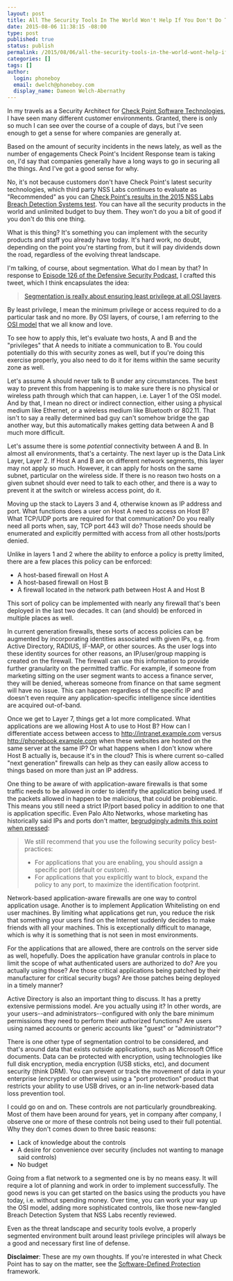 ```yaml
---
layout: post
title: All The Security Tools In The World Won't Help If You Don't Do This
date: 2015-08-06 11:38:15 -08:00
type: post
published: true
status: publish
permalink: /2015/08/06/all-the-security-tools-in-the-world-wont-help-if-you-dont-do-this/
categories: []
tags: []
author:
  login: phoneboy
  email: dwelch@phoneboy.com
  display_name: Dameon Welch-Abernathy
---
```

In my travels as a Security Architect for [Check Point Software Technologies](https://www.checkpoint.com), I have seen many different customer environments. Granted, there is only so much I can see over the course of a couple of days, but I've seen enough to get a sense for where companies are generally at.

Based on the amount of security incidents in the news lately, as well as the number of engagements Check Point's Incident Response team is taking on, I'd say that companies generally have a long ways to go in securing all the things. And I've got a good sense for why.

No, it's not because customers don't have Check Point's latest security technologies, which third party NSS Labs continues to evaluate as "Recommended" as you can [Check Point's results in the 2015 NSS Labs Breach Detection Systems test](http://www.checkpoint.com/resources/nss-bds/index.html). You can have all the security products in the world and unlimited budget to buy them. They won't do you a bit of good if you don't do this one thing.

What is this thing? It's something you can implement with the security products and staff you already have today. It's hard work, no doubt, depending on the point you're starting from, but it will pay dividends down the road, regardless of the evolving threat landscape.

I'm talking, of course, about segmentation. What do I mean by that? In response to [Episode 126 of the Defensive Security Podcast](https://www.defensivesecurity.org/defensive-security-podcast-episode-126/), I crafted this tweet, which I think encapsulates the idea:

> [Segmentation is really about ensuring least privilege at all OSI layers](https://twitter.com/PhoneBoy/status/629132893609025536).

By least privilege, I mean the minimum privilege or access required to do a particular task and no more. By OSI layers, of course, I am referring to the [OSI model](https://en.wikipedia.org/wiki/OSI_model) that we all know and love.

To see how to apply this, let's evaluate two hosts, A and B and the "privileges" that A needs to initiate a communication to B. You could potentially do this with security zones as well, but if you're doing this exercise properly, you also need to do it for items within the same security zone as well.

Let's assume A should never talk to B under any circumstances. The best way to prevent this from happening is to make sure there is no physical or wireless path through which that can happen, i.e. Layer 1 of the OSI model. And by that, I mean no direct or indirect connection, either using a physical medium like Ethernet, or a wireless medium like Bluetooth or 802.11. That isn't to say a really determined bad guy can't somehow bridge the gap another way, but this automatically makes getting data between A and B much more difficult. 

Let's assume there is some *potential* connectivity between A and B. In almost all environments, that's a certainty. The next layer up is the Data Link Layer, Layer 2. If Host A and B are on different network segments, this layer may not apply so much. However, it can apply for hosts on the same subnet, particular on the wireless side. If there is no reason two hosts on a given subnet should ever need to talk to each other, and there is a way to prevent it at the switch or wireless access point, do it. 

Moving up the stack to Layers 3 and 4, otherwise known as IP address and port. What functions does a user on Host A need to access on Host B? What TCP/UDP ports are required for that communication? Do you really need all ports when, say, TCP port 443 will do? Those needs should be enumerated and explicitly permitted with access from all other hosts/ports denied.

Unlike in layers 1 and 2 where the ability to enforce a policy is pretty limited, there are a few places this policy can be enforced:

* A host-based firewall on Host A
* A host-based firewall on Host B
* A firewall located in the network path between Host A and Host B

This sort of policy can be implemented with nearly any firewall that's been deployed in the last two decades. It can (and should) be enforced in multiple places as well.

In current generation firewalls, these sorts of access policies can be augmented by incorporating identities associated with given IPs, e.g. from Active Directory, RADIUS, IF-MAP, or other sources. As the user logs into these identity sources for other reasons, an IP/user/group mapping is created on the firewall. The firewall can use this information to provide further granularity on the permitted traffic. For example, if someone from marketing sitting on the user segment wants to access a finance server, they will be denied, whereas someone from finance on that same segment will have no issue. This can happen regardless of the specific IP and doesn't even require any application-specific intelligence since identities are acquired out-of-band.

Once we get to Layer 7, things get a lot more complicated. What applications are we allowing Host A to use to Host B? How can I differentiate access between access to http://intranet.example.com versus http://phonebook.example.com when these websites are hosted on the same server at the same IP? Or what happens when I don't know where Host B actually is, because it's in the cloud? This is where current so-called "next generation" firewalls can help as they can easily allow access to things based on more than just an IP address. 

One thing to be aware of with application-aware firewalls is that some traffic needs to be allowed in order to identify the application being used. If the packets allowed in happen to be malicious, that could be problematic. This means you still need a strict IP/port based policy in addition to one that is application specific. Even Palo Alto Networks, whose marketing has historically said IPs and ports don't matter, [begrudgingly admits this point when pressed](http://researchcenter.paloaltonetworks.com/2012/12/app-id-cache-pollution-response/):

> We still recommend that you use the following security policy best-practices:
>
>   * For applications that you are enabling, you should assign a specific port (default or custom).
>   * For applications that you explicitly want to block, expand the policy to any port, to maximize the identification footprint. 
 
Network-based application-aware firewalls are one way to control application usage. Another is to implement Application Whitelisting on end user machines. By limiting what applications get run, you reduce the risk that something your users find on the Internet suddenly decides to make friends with all your machines. This is exceptionally difficult to manage, which is why it is something that is not seen in most environments.

For the applications that are allowed, there are controls on the server side as well, hopefully. Does the application have granular controls in place to limit the scope of what authenticated users are authorized to do? Are you actually using those? Are those critical applications being patched by their manufacturer for critical security bugs? Are those patches being deployed in a timely manner?

Active Directory is also an important thing to discuss. It has a pretty extensive permissions model. Are you actually using it? In other words, are your users--and administrators--configured with only the bare minimum permissions they need to perform their authorized functions? Are users using named accounts or generic accounts like "guest" or "administrator"? 

There is one other type of segmentation control to be considered, and that's around data that exists outside applications, such as Microsoft Office documents. Data can be protected with encryption, using technologies like full disk encryption, media encryption (USB sticks, etc), and document security (think DRM). You can prevent or track the movement of data in your enterprise (encrypted or otherwise) using a "port protection" product that restricts your ability to use USB drives, or an in-line network-based data loss prevention tool. 

I could go on and on. These controls are not particularly groundbreaking. Most of them have been around for years, yet in company after company, I observe one or more of these controls not being used to their full potential. Why they don't comes down to three basic reasons:

* Lack of knowledge about the controls
* A desire for convenience over security (includes not wanting to manage said controls)
* No budget

Going from a flat network to a segmented one is by no means easy. It will require a lot of planning and work in order to implement successfully. The good news is you can get started on the basics using the products you have today, i.e. without spending money. Over time, you can work your way up the OSI model, adding more sophisticated controls, like those new-fangled Breach Detection System that NSS Labs recently reviewed.

Even as the threat landscape and security tools evolve, a properly segmented environment built around least privilege principles will always be a good and necessary first line of defense.

**Disclaimer**: These are my own thoughts. If you're interested in what Check Point has to say on the matter, see the [Software-Defined Protection](http://www.checkpoint.com/products-solutions/software-defined-protection-sdp/index.html) framework.
